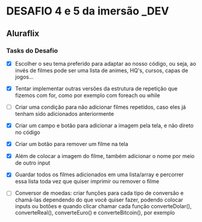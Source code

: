 # DESAFIO 4 e 5 da imersão _DEV 
## Aluraflix

### Tasks do Desafio

- [x] Escolher o seu tema preferido para adaptar ao nosso código, ou seja, ao invés de filmes pode ser uma lista de animes, HQ's, cursos, capas de jogos...
- [x] Tentar implementar outras versões da estrutura de repetição que fizemos com for, como por exemplo com foreach ou while
- [ ] Criar uma condição para não adicionar filmes repetidos, caso eles já tenham sido adicionados anteriormente
- [x] Criar um campo e botão para adicionar a imagem pela tela, e não direto no código
- [x] Criar um botão para remover um filme na tela
- [x] Além de colocar a imagem do filme, também adicionar o nome por meio de outro input
- [x] Guardar todos os filmes adicionados em uma lista/array e percorrer essa lista toda vez que quiser imprimir ou remover o filme
- [ ] Conversor de moedas: criar funções para cada tipo de conversão e chamá-las dependendo do que você quiser fazer, podendo colocar inputs ou botões e quando clicar chamar cada função converteDolar(), converteReal(), converteEuro() e converteBitcoin(), por exemplo


